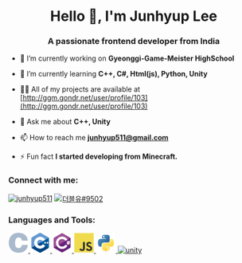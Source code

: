<h1 align="center">Hello 👋, I'm Junhyup Lee</h1>
<h3 align="center">A passionate frontend developer from India</h3>

- 🏫 I’m currently working on **Gyeonggi-Game-Meister HighSchool**

- 🌱 I’m currently learning **C++, C#, Html(js), Python, Unity**

- 👨‍💻 All of my projects are available at [http://ggm.gondr.net/user/profile/103](http://ggm.gondr.net/user/profile/103)

- 💬 Ask me about **C++, Unity**

- 📫 How to reach me **junhyup511@gmail.com**

- ⚡ Fun fact **I started developing from Minecraft.**

<h3 align="left">Connect with me:</h3>
<p align="left">
<a href="https://fb.com/100006767228660" target="blank"><img align="center" src="https://cdn.jsdelivr.net/npm/simple-icons@3.0.1/icons/facebook.svg" alt="junhyup511" height="30" width="40" /></a>
<a href="https://discord.gg/더블유#9502" target="blank"><img align="center" src="https://cdn.jsdelivr.net/npm/simple-icons@3.0.1/icons/discord.svg" alt="더블유#9502" height="30" width="40" /></a>
</p>

<h3 align="left">Languages and Tools:</h3>
<p align="left"> <a href="https://www.cprogramming.com/" target="_blank"> <img src="https://raw.githubusercontent.com/devicons/devicon/master/icons/c/c-original.svg" alt="c" width="40" height="40"/> </a> <a href="https://www.w3schools.com/cpp/" target="_blank"> <img src="https://raw.githubusercontent.com/devicons/devicon/master/icons/cplusplus/cplusplus-original.svg" alt="cplusplus" width="40" height="40"/> </a> <a href="https://www.w3schools.com/cs/" target="_blank"> <img src="https://raw.githubusercontent.com/devicons/devicon/master/icons/csharp/csharp-original.svg" alt="csharp" width="40" height="40"/> </a> <a href="https://developer.mozilla.org/en-US/docs/Web/JavaScript" target="_blank"> <img src="https://raw.githubusercontent.com/devicons/devicon/master/icons/javascript/javascript-original.svg" alt="javascript" width="40" height="40"/> </a> <a href="https://www.python.org" target="_blank"> <img src="https://raw.githubusercontent.com/devicons/devicon/master/icons/python/python-original.svg" alt="python" width="40" height="40"/> </a> <a href="https://unity.com/" target="_blank"> <img src="https://www.vectorlogo.zone/logos/unity3d/unity3d-icon.svg" alt="unity" width="40" height="40"/> </a> </p>
